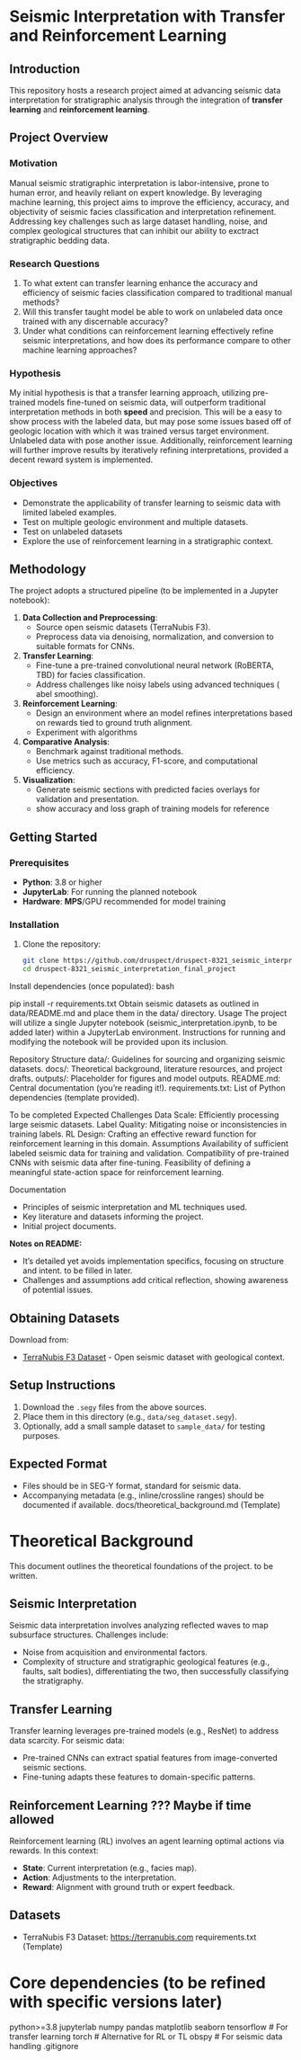# Seismic Interpretation with Transfer and Reinforcement Learning

## Introduction
This repository hosts a research project aimed at advancing seismic data interpretation for stratigraphic analysis through the integration of **transfer learning** and **reinforcement learning**. 

## Project Overview

### Motivation
Manual seismic stratigraphic interpretation is labor-intensive, prone to human error, and heavily reliant on expert knowledge. By leveraging machine learning, this project aims to improve the efficiency, accuracy, and objectivity of seismic facies classification and interpretation refinement. Addressing key challenges such as large dataset handling, noise, and complex geological structures that can inhibit our ability to exctract stratigraphic bedding data.

### Research Questions
1. To what extent can transfer learning enhance the accuracy and efficiency of seismic facies classification compared to traditional manual methods?
2. Will this transfer taught model be able to work on unlabeled data once trained with any discernable accuracy?
3. Under what conditions can reinforcement learning effectively refine seismic interpretations, and how does its performance compare to other machine learning approaches?

### Hypothesis
My initial hypothesis is that a transfer learning approach, utilizing pre-trained models fine-tuned on seismic data, will outperform traditional interpretation methods in both **speed** and precision. This will be a easy to show process with the labeled data, but may pose some issues based off of geologic location with which it was trained versus target environment. Unlabeled data with pose another issue. Additionally, reinforcement learning will further improve results by iteratively refining interpretations, provided a decent reward system is implemented.

### Objectives
- Demonstrate the applicability of transfer learning to seismic data with limited labeled examples.
- Test on multiple geologic environment and multiple datasets.
- Test on unlabeled datasets
- Explore the use of reinforcement learning in a stratigraphic context.

## Methodology
The project adopts a structured pipeline (to be implemented in a Jupyter notebook):
1. **Data Collection and Preprocessing**:
   - Source open seismic datasets (TerraNubis F3).
   - Preprocess data via denoising, normalization, and conversion to suitable formats for CNNs.
2. **Transfer Learning**:
   - Fine-tune a pre-trained convolutional neural network (RoBERTA, TBD) for facies classification.
   - Address challenges like noisy labels using advanced techniques ( abel smoothing).
3. **Reinforcement Learning**:
   - Design an environment where an model refines interpretations based on rewards tied to ground truth alignment.
   - Experiment with algorithms 
4. **Comparative Analysis**:
   - Benchmark against traditional methods.
   - Use metrics such as accuracy, F1-score, and computational efficiency.
5. **Visualization**:
   - Generate seismic sections with predicted facies overlays for validation and presentation.
   - show accuracy and loss graph of training models for reference

## Getting Started

### Prerequisites
- **Python**: 3.8 or higher
- **JupyterLab**: For running the planned notebook
- **Hardware**: **MPS**/GPU recommended for model training

### Installation
1. Clone the repository:
   ```bash
   git clone https://github.com/druspect/druspect-8321_seismic_interpretation_final_project.git
   cd druspect-8321_seismic_interpretation_final_project
Install dependencies (once populated):
bash

pip install -r requirements.txt
Obtain seismic datasets as outlined in data/README.md and place them in the data/ directory.
Usage
The project will utilize a single Jupyter notebook (seismic_interpretation.ipynb, to be added later) within a JupyterLab environment. Instructions for running and modifying the notebook will be provided upon its inclusion.

Repository Structure
data/: Guidelines for sourcing and organizing seismic datasets.
docs/: Theoretical background, literature resources, and project drafts.
outputs/: Placeholder for figures and model outputs.
README.md: Central documentation (you’re reading it!).
requirements.txt: List of Python dependencies (template provided).

To be completed
Expected Challenges
Data Scale: Efficiently processing large seismic datasets.
Label Quality: Mitigating noise or inconsistencies in training labels.
RL Design: Crafting an effective reward function for reinforcement learning in this domain.
Assumptions
Availability of sufficient labeled seismic data for training and validation.
Compatibility of pre-trained CNNs with seismic data after fine-tuning.
Feasibility of defining a meaningful state-action space for reinforcement learning.

Documentation
- Principles of seismic interpretation and ML techniques used.
- Key literature and datasets informing the project.
- Initial project documents.

**Notes on README:**
- It’s detailed yet avoids implementation specifics, focusing on structure and intent. to be filled in later.
- Challenges and assumptions add critical reflection, showing awareness of potential issues.

## Obtaining Datasets
Download from:
- [TerraNubis F3 Dataset](https://terranubis.com) - Open seismic dataset with geological context.

## Setup Instructions
1. Download the `.segy` files from the above sources.
2. Place them in this directory (e.g., `data/seg_dataset.segy`).
3. Optionally, add a small sample dataset to `sample_data/` for testing purposes.

## Expected Format
- Files should be in SEG-Y format, standard for seismic data.
- Accompanying metadata (e.g., inline/crossline ranges) should be documented if available.
docs/theoretical_background.md (Template)

# Theoretical Background
This document outlines the theoretical foundations of the project. to be written.

## Seismic Interpretation
Seismic data interpretation involves analyzing reflected waves to map subsurface structures. Challenges include:
- Noise from acquisition and environmental factors.
- Complexity of structure and stratigraphic geological features (e.g., faults, salt bodies), differentiating the two, then successfully classifying the stratigraphy.

## Transfer Learning
Transfer learning leverages pre-trained models (e.g., ResNet) to address data scarcity. For seismic data:
- Pre-trained CNNs can extract spatial features from image-converted seismic sections.
- Fine-tuning adapts these features to domain-specific patterns.


## Reinforcement Learning ??? Maybe if time allowed
Reinforcement learning (RL) involves an agent learning optimal actions via rewards. In this context:
- **State**: Current interpretation (e.g., facies map).
- **Action**: Adjustments to the interpretation.
- **Reward**: Alignment with ground truth or expert feedback.


## Datasets
- TerraNubis F3 Dataset: https://terranubis.com
requirements.txt (Template)

# Core dependencies (to be refined with specific versions later)
python>=3.8
jupyterlab
numpy
pandas
matplotlib
seaborn
tensorflow  # For transfer learning
torch       # Alternative for RL or TL
obspy       # For seismic data handling
.gitignore
